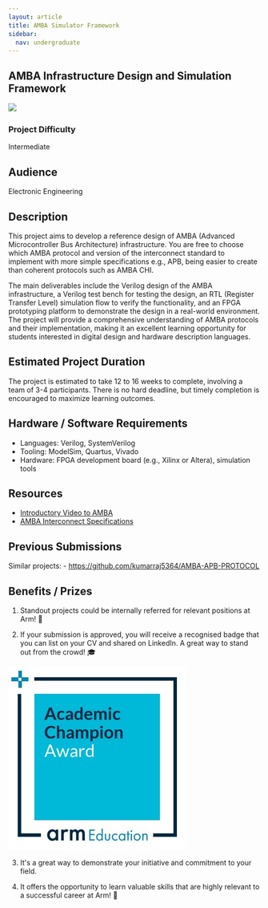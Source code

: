 ```yaml
---
layout: article
title: AMBA Simulator Framework
sidebar:
  nav: undergraduate
---
```


## AMBA Infrastructure Design and Simulation Framework

<img class="image image--xl" src="./images/AMBA.avif"/>

### Project Difficulty
Intermediate

## Audience
Electronic Engineering

## Description
This project aims to develop a reference design of AMBA (Advanced Microcontroller Bus Architecture) infrastructure. You are free to choose which AMBA protocol and version of the interconnect standard to implement with more simple specifications e.g., APB, being easier to create than coherent protocols such as AMBA CHI. 

The main deliverables include the Verilog design of the AMBA infrastructure, a Verilog test bench for testing the design, an RTL (Register Transfer Level) simulation flow to verify the functionality, and an FPGA prototyping platform to demonstrate the design in a real-world environment. The project will provide a comprehensive understanding of AMBA protocols and their implementation, making it an excellent learning opportunity for students interested in digital design and hardware description languages.

## Estimated Project Duration
The project is estimated to take 12 to 16 weeks to complete, involving a team of 3-4 participants. There is no hard deadline, but timely completion is encouraged to maximize learning outcomes.

## Hardware / Software Requirements
- Languages: Verilog, SystemVerilog
- Tooling: ModelSim, Quartus, Vivado
- Hardware: FPGA development board (e.g., Xilinx or Altera), simulation tools

## Resources
- [Introductory Video to AMBA](https://www.youtube.com/watch?v=zayyWwSxyW4)
- [AMBA Interconnect Specifications](https://www.arm.com/architecture/system-architectures/amba/amba-specifications)

## Previous Submissions

Similar projects:
    - https://github.com/kumarraj5364/AMBA-APB-PROTOCOL 

## Benefits / Prizes

1. Standout projects could be internally referred for relevant positions at Arm! :page_with_curl:

2. If your submission is approved, you will receive a recognised badge that you can list on your CV and shared on LinkedIn. A great way to stand out from the crowd! :mortar_board:

<img class="image image--xl" src="../images/ACA_badge.jpg"/>

3. It's a great way to demonstrate your initiative and commitment to your field. 

4. It offers the opportunity to learn valuable skills that are highly relevant to a successful career at Arm!  :tada: